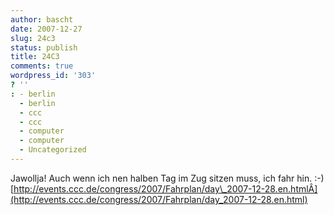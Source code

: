 ```yaml
---
author: bascht
date: 2007-12-27
slug: 24c3
status: publish
title: 24C3
comments: true
wordpress_id: '303'
? ''
: - berlin
  - berlin
  - ccc
  - ccc
  - computer
  - computer
  - Uncategorized
---
```


Jawollja! Auch wenn ich nen halben Tag im Zug sitzen muss, ich fahr
hin. :-)
[http://events.ccc.de/congress/2007/Fahrplan/day\_2007-12-28.en.htmlÂ](http://events.ccc.de/congress/2007/Fahrplan/day_2007-12-28.en.html)


